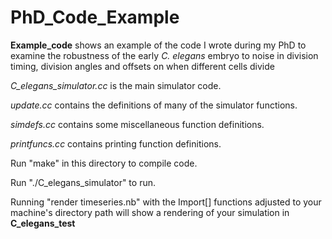 # PhD_Code_Example

**Example_code** shows an example of the code I wrote during my PhD to examine the robustness of the early _C._ _elegans_ embryo to noise in division timing, division angles and offsets on when different cells divide

_C_elegans_simulator.cc_ is the main simulator code.

_update.cc_ contains the definitions of many of the simulator functions.

_simdefs.cc_ contains some miscellaneous function definitions.

_printfuncs.cc_ contains printing function definitions.

Run "make" in this directory to compile code. 

Run "./C_elegans_simulator" to run.

Running "render timeseries.nb" with the Import[] functions adjusted to your machine's directory path will show a rendering of your simulation in **C_elegans_test**
